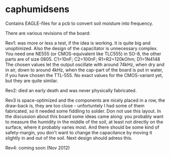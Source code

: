 caphumidsens
============
Contains EAGLE-files for a pcb to convert soil moisture into frequency.

There are various revisions of the board:

Rev1: was more or less a test, if the idea is working. It is quite big and unoptimized. Also the design of the capacitator is unnecessary complex.
You need one NE555 (or CMOS-equivalent like TLC555) in SO-8, the other parts are of size 0805. C1=10nF; C2=100nF; R1=R2=120kOhm; D1=1N4148
The chosen values let the output oscillate with around 74kHz, when dry and in air, down to around 4kHz, when the cap-part of the board is put in water, if you have chosen the TTL-555. No exact values for the CMOS-variant yet, but they are quite similar.

Rev2: died an early death and was never physically fabricated.

Rev3 is space-optimized and the components are nicely placed in a row, the draw-back is, they are too close - unfortuntely I had some of them fabricated, so it needed some fiddling to solder. Don not use this layout. In the discussion about this board some ideas came along: you probably want to measure the humidity in the middle of the soil, at least not directly on the surface, where it probably varies most. And there should be some kind of safety-margin, you don't want to change the capacitance by moving it slightly in and out of the soil. Next design should adress this.

Rev4: coming soon (Nov 2012)
